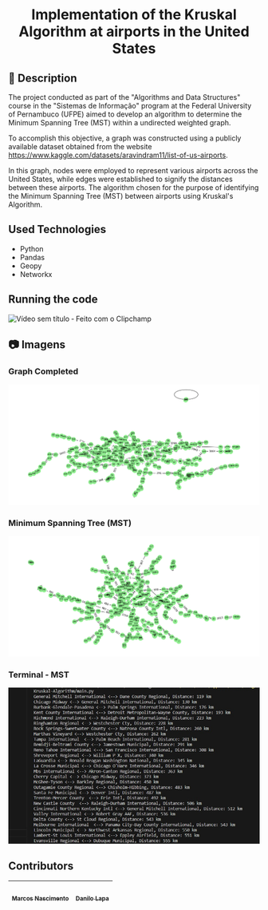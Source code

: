 <h1 align="center"> Implementation of the Kruskal Algorithm at airports in the United States</h1>

## :memo: Description
The project conducted as part of the "Algorithms and Data Structures" course in the "Sistemas de Informação" program at the Federal University of Pernambuco (UFPE) aimed to develop an algorithm to determine the Minimum Spanning Tree (MST) within a undirected weighted graph. 

To accomplish this objective, a graph was constructed using a publicly available dataset obtained from the website https://www.kaggle.com/datasets/aravindram11/list-of-us-airports. 

In this graph, nodes were employed to represent various airports across the United States, while edges were established to signify the distances between these airports. The algorithm chosen for the purpose of identifying the Minimum Spanning Tree (MST) between airports using Kruskal's Algorithm. 

## Used Technologies
- Python
- Pandas
- Geopy
- Networkx
## Running the code
![Vídeo sem título ‐ Feito com o Clipchamp](https://github.com/Danilo-Lapa11/Kruskal-Algorithm/assets/131052793/a93e94ca-3259-4ce1-8322-10f2fc5c741a)

## :camera: Imagens

### Graph Completed

![Grafo completo](images/GrafoCompleto.png)

### Minimum Spanning Tree (MST)

![MST](images/MST.png)

### Terminal - MST

![terminal](images/terminal.png)


## Contributors

| [<br><sub>Marcos Nascimento</sub>](https://github.com/mvrcost) | [<br><sub>Danilo Lapa</sub>](https://github.com/Danilo-Lapa11) |
| :-----------------------------------------------------------------------------------------------------------------------------------------: | :-------------------------------------------------------------------------------------------------------------------------------------: |

